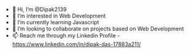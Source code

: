 - 👋 Hi, I’m @Dipak2139
- 👀 I’m interested in Web Development
- 🌱 I’m currently learning Javascript
- 💞️ I’m looking to collaborate on projects based on Web Development
- 📫  Reach me through my Linkedin Profile - https://www.linkedin.com/in/dipak-das-17883a211/

<!---
Dipak2139/Dipak2139 is a ✨ special ✨ repository because its `README.md` (this file) appears on your GitHub profile.
You can click the Preview link to take a look at your changes.
--->
